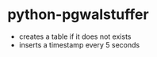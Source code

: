 # python-pgwalstuffer

* creates a table if it does not exists
* inserts a timestamp every 5 seconds
